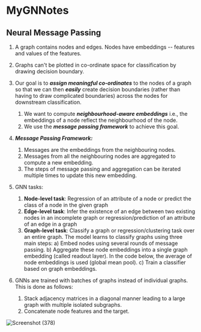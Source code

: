 # MyGNNotes

## Neural Message Passing

1. A graph contains nodes and edges. Nodes have embeddings -- features and values of the features.  
2. Graphs can't be plotted in co-ordinate space for classification by drawing decision boundary.
3. Our goal is to ***assign meaningful co-ordinates*** to the nodes of a graph so that we can then ***easily*** create decision boundaries (rather than having to draw complicated boundaries) across the nodes for downstream classification.
    1. We want to compute ***neighbourhood-aware embeddings***  i.e., the embeddings of a node reflect the neighbourhood of the node.
    2. We use the ***message passing framework*** to achieve this goal.
5. ***Message Passing Framework:***
    1. Messages are the embeddings from the neighbouring nodes.
    2. Messages from all the neighbouring nodes are aggregated to compute a new embedding.
    3. The steps of message passing and aggregation can be iterated multiple times to update this new embedding.

6. GNN tasks:
    1. **Node-level task**: Regression of an attribute of a node or predict the class of a node in the given graph
    2. **Edge-level task**: Infer the existence of an edge between two existing nodes in an incomplete graph or regression/prediction of an attribute of an edge in a graph 
    3. **Graph-level task**: Classify a graph or regression/clustering task over an entire graph. The model learns to classify graphs using three main steps:
            a) Embed nodes using several rounds of message passing.
            b) Aggregate these node embeddings into a single graph embedding (called readout layer). In the code below, the average of node embeddings is used (global mean pool).
            c) Train a classifier based on graph embeddings.

7. GNNs are trained with batches of graphs instead of individual graphs. This is done as follows:
    1. Stack adjacency matrices in a diagonal manner leading to a large graph with multiple isolated subgraphs.
    2. Concatenate node features and the target.

![Screenshot (378)](https://user-images.githubusercontent.com/114074746/226179142-451948ae-372d-4ff5-aeae-edab15e923ac.png  "Mini-batching of graphs")
 
